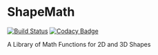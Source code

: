 # ShapeMath
[![Build Status](https://travis-ci.com/hparcells/ShapeMath.svg?branch=master)](https://travis-ci.com/hparcells/ShapeMath)
[![Codacy Badge](https://api.codacy.com/project/badge/Grade/6580c18aa51b45ac993165a17c52280c)](https://www.codacy.com/project/hparcells/ShapeMath/dashboard?utm_source=github.com&amp;utm_medium=referral&amp;utm_content=hparcells/ShapeMath&amp;utm_campaign=Badge_Grade_Dashboard)

A Library of Math Functions for 2D and 3D Shapes
